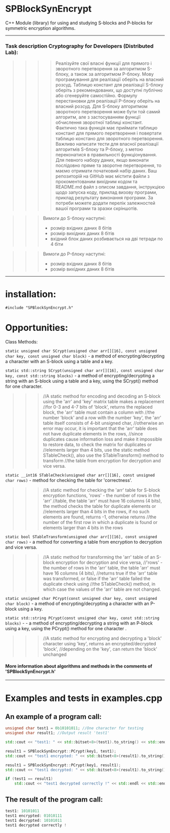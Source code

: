 # SPBlockSynEncrypt
C++ Module (library) for using and studying S-blocks and P-blocks for symmetric encryption algorithms.
____
### Task description Cryptography for Developers (Distributed Lab):
>>>> Реалізуйте свої власні функції для прямого і зворотного перетворення за алгоритмом S-блоку, а також за алгоритмом P-блоку. Мову програмування для реалізації оберіть на власний розсуд. Таблицю констант для реалізації S-блоку оберіть з рекомендованих, що доступні публічно або сгенеруйте самостійно. Формулу перестановки для реалізації P-блоку оберіть на власний розсуд.
Для S-блоку алгоритмом зворотного перетворення може бути той самий алгоритм, але з застосуванням функції обчислення зворотної таблиці констант. Фактично така функція має приймати таблицю констант для прямого перетворення і повертати таблицю констано для зворотного перетворення.
Важливо написати тести для власної реалізації алгоритмів S-блоку та P-блоку, з метою переконатися в правильності функціонування. Для певного набору даних, якщо виконати послідовно пряме та зворотне перетворення, то маємо отримати початковий набір даних.
Ваш репозиторій на GitHub має містити файли з прокоментованим вихідним кодом та README.md файл з описом завдання, інструкцією щодо запуска коду, приклад визову програми, приклад результату виконання програми. За потреби можете додати перелік залежностей вашої програми та зразки скріншотів.

>>> Вимоги до S-блоку наступні:
>>> * розмір вхідних даних 8 бітів
>>> * розмір вихідних даних 8 бітів
>>> * вхідний блок даних розбивається на дві тетради по 4 біти

>>> Вимоги до P-блоку наступні:
>>> * розмір вхідних даних 8 бітів
>>> * розмір вихідних даних 8 бітів

____
# installation:

`#include "SPBlockSynEncrypt.h"`

# Opportunities:

Class Methods:

`static unsigned char SCrypt(unsigned char arr[][16], const unsigned char key, const unsigned char block)` - a method of encrypting/decrypting a character with an S-block using a table and a key.

`static std::string SCrypt(unsigned char arr[][16], const unsigned char key, const std::string blocks)` - a method of encrypting/decrypting a string with an S-block using a table and a key, using the SCrypt() method for one character.

>>> //A static method for encoding and decoding an S-block using the 'arr' and 'key' matrix table makes a replacement 
//for 0-3 and 4-7 bits of 'block', returns the replaced block, the 'arr' table must contain a column with 
//the number 'block' and a row with the number 'key', the 'arr' table itself consists of 4-bit unsigned char, 
//otherwise an error may occur, it is important that the 'arr' table does not have duplicate elements in the rows, 
//since duplicates cause information loss and make it impossible to restore data, to check the matrix for duplicates or 
//elements larger than 4 bits, use the static method STableCheck(), also use the STableTransform() method to transform 
//the table from encryption for decryption and vice versa.

`static __int16 STableCheck(unsigned char arr[][16], const unsigned char rows)` - method for checking the table for 'correctness'.

>>> //A static method for checking the 'arr' table for S-block encryption functions, 'rows' - the number of rows in the 'arr' 
//table, the table 'arr' must have 16 columns (4 bits), the method checks the table for duplicate elements or 
//elements larger than 4 bits in the rows, if no such elements are found, returns -1, otherwise returns 
//the number of the first row in which a duplicate is found or elements larger than 4 bits in the rows

`static bool STableTransform(unsigned char arr[][16], const unsigned char rows)` - a method for converting a table from encryption to decryption and vice versa.

>>> //A static method for transforming the 'arr' table of an S-block encryption for decryption and vice versa, 
//'rows' - the number of rows in the 'arr' table, the table 'arr' must have 16 columns (4 bits), 
//returns true if the 'arr' table was transformed, or false if the 'arr' table failed the duplicate check using 
//the STableCheck() method, in which case the values of the 'arr' table are not changed.

`static unsigned char PCrypt(const unsigned char key, const unsigned char block)` - a method of encrypting/decrypting a character with an P-block using a key.

`static std::string PCrypt(const unsigned char key, const std::string blocks)` - - a method of encrypting/decrypting a string with an P-block using a key, using the PCrypt() method for one character .

>>> //A static method for encrypting and decrypting a 'block' character using 'key', returns an encrypted/decrypted 'block',
//depending on the 'key', can return the 'block' unchanged

#### More information about algorithms and methods in the comments of 'SPBlockSynEncrypt.h'
____
# Examples and tests in examples.cpp

## An example of a program call:
```c++
unsigned char test1 = 0b10101011; //One character for testing
unsigned char result1; //Output result 'test1'

std::cout << "test1: " << std::bitset<8>(test1).to_string() << std::endl;

result1 = SPBlockSynEncrypt::PCrypt(key1, test1);
std::cout << "test1 encrypted: " << std::bitset<8>(result1).to_string() << std::endl;

result1 = SPBlockSynEncrypt::PCrypt(key1, result1);
std::cout << "test1 decrypted: " << std::bitset<8>(result1).to_string() << std::endl;

if (test1 == result1)
	std::cout << "test1 decrypted correctly !" << std::endl << std::endl;
```
## The result of the program call:
```c++
test1: 10101011
test1 encrypted: 01010111
test1 decrypted: 10101011
test1 decrypted correctly !
```
